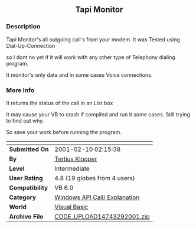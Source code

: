 ﻿<div align="center">

## Tapi Monitor


</div>

### Description

Tapi Monitor's all outgoing call's from your modem. It was Tested using Dial-Up-Connection

so I dont no yet if it will work with any other type of Telephony dialing program.

It monitor's only data and in some cases Voice connections.
 
### More Info
 
It returns the status of the call in an List box

It may cause your VB to crash if compiled and run it some cases. Still trying to find out why.

So save your work before running the program.


<span>             |<span>
---                |---
**Submitted On**   |2001-02-10 02:15:38
**By**             |[Tertius Klopper](https://github.com/Planet-Source-Code/PSCIndex/blob/master/ByAuthor/tertius-klopper.md)
**Level**          |Intermediate
**User Rating**    |4.8 (19 globes from 4 users)
**Compatibility**  |VB 6\.0
**Category**       |[Windows API Call/ Explanation](https://github.com/Planet-Source-Code/PSCIndex/blob/master/ByCategory/windows-api-call-explanation__1-39.md)
**World**          |[Visual Basic](https://github.com/Planet-Source-Code/PSCIndex/blob/master/ByWorld/visual-basic.md)
**Archive File**   |[CODE\_UPLOAD14743292001\.zip](https://github.com/Planet-Source-Code/tertius-klopper-tapi-monitor__1-15163/archive/master.zip)








